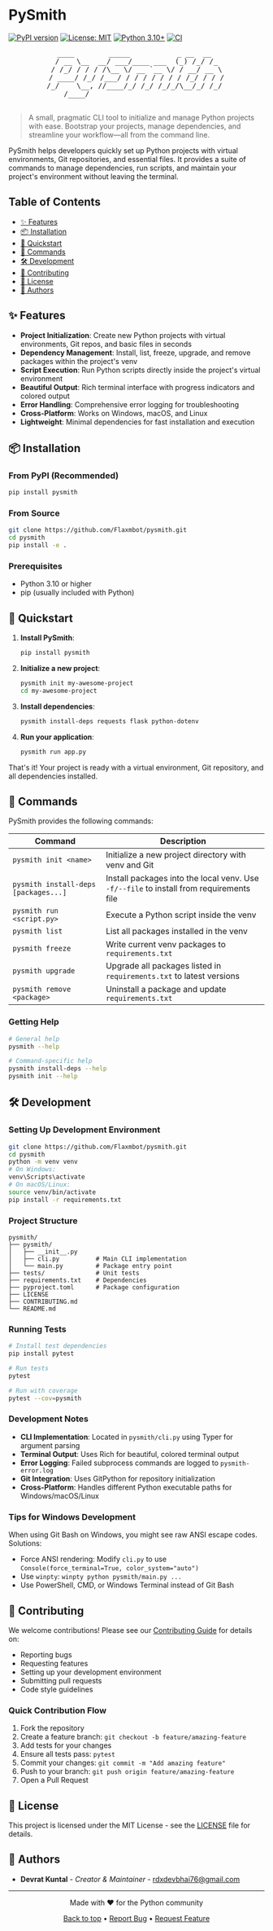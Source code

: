 # PySmith

[![PyPI version](https://img.shields.io/pypi/v/pysmith.svg)](https://pypi.org/project/pysmith/)
[![License: MIT](https://img.shields.io/badge/License-MIT-yellow.svg)](https://opensource.org/licenses/MIT)
[![Python 3.10+](https://img.shields.io/badge/python-3.10+-blue.svg)](https://www.python.org/downloads/)
[![CI](https://github.com/Flaxmbot/pysmith/workflows/CI/badge.svg)](https://github.com/Flaxmbot/pysmith/actions)

<div align="center">
  <pre>
 ____        _____           _ __  __  
/ __ \__  __/ ___/____ ___  (_) /_/ /_
/ /_/ / / / /\__ \/ __ `__ \/ / __/ __ \
/ ____/ /_/ /___/ / / / / / / / /_/ / / /
/_/    \__, //____/_/ /_/ /_/_/\__/_/ /_/ 
  /____/                              
  </pre>
</div>

> A small, pragmatic CLI tool to initialize and manage Python projects with ease. Bootstrap your projects, manage dependencies, and streamline your workflow—all from the command line.

PySmith helps developers quickly set up Python projects with virtual environments, Git repositories, and essential files. It provides a suite of commands to manage dependencies, run scripts, and maintain your project's environment without leaving the terminal.

## Table of Contents

- [✨ Features](#-features)
- [📦 Installation](#-installation)
- [🚀 Quickstart](#-quickstart)
- [📖 Commands](#-commands)
- [🛠️ Development](#️-development)
- [🤝 Contributing](#-contributing)
- [📄 License](#-license)
- [👥 Authors](#-authors)

## ✨ Features

- **Project Initialization**: Create new Python projects with virtual environments, Git repos, and basic files in seconds
- **Dependency Management**: Install, list, freeze, upgrade, and remove packages within the project's venv
- **Script Execution**: Run Python scripts directly inside the project's virtual environment
- **Beautiful Output**: Rich terminal interface with progress indicators and colored output
- **Error Handling**: Comprehensive error logging for troubleshooting
- **Cross-Platform**: Works on Windows, macOS, and Linux
- **Lightweight**: Minimal dependencies for fast installation and execution

## 📦 Installation

### From PyPI (Recommended)

```bash
pip install pysmith
```

### From Source

```bash
git clone https://github.com/Flaxmbot/pysmith.git
cd pysmith
pip install -e .
```

### Prerequisites

- Python 3.10 or higher
- pip (usually included with Python)

## 🚀 Quickstart

1. **Install PySmith**:
   ```bash
   pip install pysmith
   ```

2. **Initialize a new project**:
   ```bash
   pysmith init my-awesome-project
   cd my-awesome-project
   ```

3. **Install dependencies**:
   ```bash
   pysmith install-deps requests flask python-dotenv
   ```

4. **Run your application**:
   ```bash
   pysmith run app.py
   ```

That's it! Your project is ready with a virtual environment, Git repository, and all dependencies installed.

## 📖 Commands

PySmith provides the following commands:

| Command | Description |
|---------|-------------|
| `pysmith init <name>` | Initialize a new project directory with venv and Git |
| `pysmith install-deps [packages...]` | Install packages into the local venv. Use `-f/--file` to install from requirements file |
| `pysmith run <script.py>` | Execute a Python script inside the venv |
| `pysmith list` | List all packages installed in the venv |
| `pysmith freeze` | Write current venv packages to `requirements.txt` |
| `pysmith upgrade` | Upgrade all packages listed in `requirements.txt` to latest versions |
| `pysmith remove <package>` | Uninstall a package and update `requirements.txt` |

### Getting Help

```bash
# General help
pysmith --help

# Command-specific help
pysmith install-deps --help
pysmith init --help
```

## 🛠️ Development

### Setting Up Development Environment

```bash
git clone https://github.com/Flaxmbot/pysmith.git
cd pysmith
python -m venv venv
# On Windows:
venv\Scripts\activate
# On macOS/Linux:
source venv/bin/activate
pip install -r requirements.txt
```

### Project Structure

```
pysmith/
├── pysmith/
│   ├── __init__.py
│   ├── cli.py          # Main CLI implementation
│   └── main.py         # Package entry point
├── tests/              # Unit tests
├── requirements.txt    # Dependencies
├── pyproject.toml      # Package configuration
├── LICENSE
├── CONTRIBUTING.md
└── README.md
```

### Running Tests

```bash
# Install test dependencies
pip install pytest

# Run tests
pytest

# Run with coverage
pytest --cov=pysmith
```

### Development Notes

- **CLI Implementation**: Located in `pysmith/cli.py` using Typer for argument parsing
- **Terminal Output**: Uses Rich for beautiful, colored terminal output
- **Error Logging**: Failed subprocess commands are logged to `pysmith-error.log`
- **Git Integration**: Uses GitPython for repository initialization
- **Cross-Platform**: Handles different Python executable paths for Windows/macOS/Linux

### Tips for Windows Development

When using Git Bash on Windows, you might see raw ANSI escape codes. Solutions:
- Force ANSI rendering: Modify `cli.py` to use `Console(force_terminal=True, color_system="auto")`
- Use `winpty`: `winpty python pysmith/main.py ...`
- Use PowerShell, CMD, or Windows Terminal instead of Git Bash

## 🤝 Contributing

We welcome contributions! Please see our [Contributing Guide](CONTRIBUTING.md) for details on:

- Reporting bugs
- Requesting features
- Setting up your development environment
- Submitting pull requests
- Code style guidelines

### Quick Contribution Flow

1. Fork the repository
2. Create a feature branch: `git checkout -b feature/amazing-feature`
3. Add tests for your changes
4. Ensure all tests pass: `pytest`
5. Commit your changes: `git commit -m "Add amazing feature"`
6. Push to your branch: `git push origin feature/amazing-feature`
7. Open a Pull Request

## 📄 License

This project is licensed under the MIT License - see the [LICENSE](LICENSE) file for details.

## 👥 Authors

- **Devrat Kuntal** - *Creator & Maintainer* - [rdxdevbhai76@gmail.com](mailto:rdxdevbhai76@gmail.com)

---

<div align="center">
  <p>Made with ❤️ for the Python community</p>
  <p>
    <a href="#pysmith">Back to top</a> •
    <a href="https://github.com/Flaxmbot/pysmith/issues">Report Bug</a> •
    <a href="https://github.com/Flaxmbot/pysmith/issues">Request Feature</a>
  </p>
</div>

